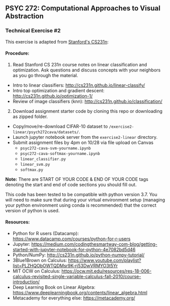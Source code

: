 ## PSYC 272: Computational Approaches to Visual Abstraction
### Technical Exercise \#2

This exercise is adapted from [Stanford's CS231n](http://cs231n.stanford.edu/):

#### Procedure:

1. Read Stanford CS 231n course notes on linear classification and optimization. Ask questions and discuss concepts with your neighbors as you go through the material.
 - Intro to linear classifiers: http://cs231n.github.io/linear-classify/
 - Intro top optimization and gradient descent: http://cs231n.github.io/optimization-1/
 - Review of image classifiers (knn): http://cs231n.github.io/classification/

2. Download assignment starter code by cloning this repo or downloading as zipped folder.
- Copy/move/re-download CIFAR-10 dataset to `/exercise2-linear/psych272cava/datasets/`. 
- Launch jupyter notebook server from the `exercise2-linear` directory.
- Submit assignment files by 4pm on 10/28 via file upload on Canvas
   - `psyc272-cava-svm-yourname.ipynb`
   - `psyc272-cava-softmax-yourname.ipynb`
   - `linear_classifier.py`
   - `linear_svm.py`
   - `softmax.py`

**Note:**
There are START OF YOUR CODE & END OF YOUR CODE tags denoting the start and end of code sections you should fill out. 

This code has been tested to be compatible with python version 3.7. You will need to make sure that during your virtual environment setup (managing your python environment using conda is recommended) that the correct version of python is used. 

#### Resources:
 - Python for R users (Datacamp): https://www.datacamp.com/courses/python-for-r-users
 - Jupyter: https://medium.com/codingthesmartway-com-blog/getting-started-with-jupyter-notebook-for-python-4e7082bd5d46
 - Python/NumPy: http://cs231n.github.io/python-numpy-tutorial/ 
 - 3Blue1Brown on Calculus: https://www.youtube.com/playlist?list=PLZHQObOWTQDMsr9K-rj53DwVRMYO3t5Yr
 - MIT OCW on Calculus:  https://ocw.mit.edu/resources/res-18-006-calculus-revisited-single-variable-calculus-fall-2010/course-introduction/ 
 - Deep Learning Book on Linear Algebra: https://www.deeplearningbook.org/contents/linear_algebra.html
 - Metacademy for everything else: https://metacademy.org/ 